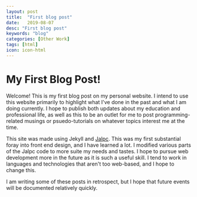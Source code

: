```yaml
---
layout: post
title:  "First blog post"
date:   2019-08-07
desc: "First blog post"
keywords: "blog"
categories: [Other Work]
tags: [html]
icon: icon-html
---
```


# My First Blog Post! #

Welcome! This is my first blog post on my personal website. I intend to use this website primarily to highlight what I've done in the past and what I am doing currently. I hope to publish both updates about my education and professional life, as well as this to be an outlet for me to post programming-related musings or psuedo-tutorials on whatever topics interest me at the time.

This site was made using Jekyll and [Jalpc](https://github.com/jarrekk/Jalpc). This was my first substantial foray into front end design, and I have learned a lot. I modified various parts of the Jalpc code to more suite my needs and tastes. I hope to pursue web development more in the future as it is such a useful skill. I tend to work in languages and technologies that aren't too web-based, and I hope to change this.

I am writing some of these posts in retrospect, but I hope that future events will be documented relatively quickly.
